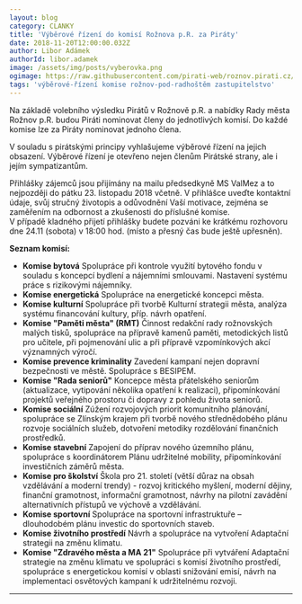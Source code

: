 ```yaml
---
layout: blog
category: CLANKY
title: 'Výběrové řízení do komisí Rožnova p.R. za Piráty'
date: 2018-11-20T12:00:00.032Z
author: Libor Adámek
authorId: libor.adamek
image: /assets/img/posts/vyberovka.png
ogimage: https://raw.githubusercontent.com/pirati-web/roznov.pirati.cz/master/assets/img/posts/vyberovka.png
tags: 'výběrové-řízení komise rožnov-pod-radhoštěm zastupitelstvo'
---
```

Na základě volebního výsledku Pirátů v Rožnově p.R. a nabídky Rady města Rožnov p.R. budou Piráti nominovat členy do jednotlivých komisí. Do každé komise lze za Piráty nominovat jednoho člena. 

V souladu s pirátskými principy vyhlašujeme výběrové řízení na jejich obsazení. Výběrové řízení je otevřeno nejen členům Pirátské strany, ale i jejím sympatizantům.

Přihlášky zájemců jsou přijímány na mailu předsedkyně MS ValMez a to nejpozději do pátku 23. listopadu 2018 včetně.
V přihlášce uveďte kontaktní údaje, svůj stručný životopis a odůvodnění Vaší motivace, zejména se zaměřením na odbornost a zkušenosti do příslušné komise.  
V případě kladného přijetí přihlášky budete pozváni ke krátkému rozhovoru dne 24.11 (sobota) v 18:00 hod. (místo a přesný čas bude ještě upřesněn).

__Seznam komisí:__

- **Komise bytová**  Spolupráce při kontrole využití bytového fondu v souladu s koncepcí bydlení a nájemními smlouvami. Nastavení systému práce s rizikovými nájemníky.
- **Komise energetická**  Spolupráce na energetické koncepci města.
- **Komise kulturní**  Spolupráce při tvorbě Kulturní strategii města, analýza systému financování kultury, příp. návrh opatření.
- **Komise "Paměti města"  (RMT)**  Činnost redakční rady rožnovských malých tisků, spolupráce na přípravě kamenů paměti,  metodických listů pro učitele, při pojmenování ulic a při přípravě vzpomínkových akcí významných výročí.
- **Komise prevence kriminality**  Zavedení kampaní nejen dopravní bezpečnosti ve městě. Spolupráce s BESIPEM.
- **Komise "Rada seniorů"**  Koncepce města přátelského seniorům (aktualizace, vytipování několika opatření k realizaci), připomínkování projektů veřejného prostoru či dopravy z pohledu života seniorů.
- **Komise sociální**  Zúžení rozvojových priorit komunitního plánování, spolupráce se Zlínským krajem při tvorbě nového střednědobého plánu rozvoje sociálních služeb, dotvoření metodiky rozdělování finančních prostředků.
- **Komise stavební**  Zapojení do příprav nového územního plánu, spolupráce s koordinátorem Plánu udržitelné mobility, připomínkování investičních záměrů města.
- **Komise pro školství**  Škola pro 21. století (větší důraz na obsah vzdělávání a moderní trendy) - rozvoj kritického myšlení, moderní dějiny, finanční gramotnost, informační gramotnost, návrhy na pilotní zavádění alternativních přístupů ve výchově a vzdělávání.
- **Komise sportovní**  Spolupráce na sportovní infrastruktuře – dlouhodobém plánu investic do sportovních staveb.
- **Komise životního prostředí**  Návrh a spolupráce na vytvoření Adaptační strategii na změnu klimatu.
- **Komise "Zdravého města a MA 21"**  Spolupráce při vytváření Adaptační strategie na změnu klimatu ve spolupráci s komisí životního prostředí, spolupráce s energetickou komisí v oblasti snižování emisí, návrh na implementaci osvětových kampaní k udržitelnému rozvoji.

- - -

